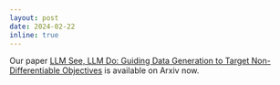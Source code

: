 ```yaml
---
layout: post
date: 2024-02-22
inline: true
---
```


Our paper <a href="https://arxiv.org/abs/2407.01490" target="blank">LLM See, LLM Do: Guiding Data Generation to Target Non-Differentiable Objectives</a> is available on Arxiv now.